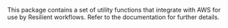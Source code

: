 This package contains a set of utility functions that integrate with AWS for use by Resilient workflows. Refer to the documentation for further details.